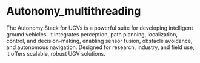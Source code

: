 # Autonomy_multithreading
The Autonomy Stack for UGVs is a powerful suite for developing intelligent ground vehicles. It integrates perception, path planning, localization, control, and decision-making, enabling sensor fusion, obstacle avoidance, and autonomous navigation. Designed for research, industry, and field use, it offers scalable, robust UGV solutions.

